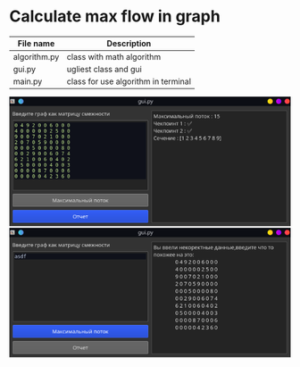 Calculate max flow in graph
=======
File name | Description
--------|------
algorithm.py | class with math algorithm
gui.py | ugliest class and gui
main.py | class for use algorithm in terminal
![report example](report.png)
![report example](error.png)